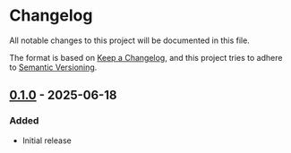 # Changelog

All notable changes to this project will be documented in this file.

The format is based on [Keep a Changelog](https://keepachangelog.com/en/1.1.0/),
and this project tries to adhere to [Semantic Versioning](https://semver.org/spec/v2.0.0.html).


## [0.1.0] - 2025-06-18

### Added

- Initial release

[0.1.0]: https://github.com/elliot-100/material-2014-colors/releases/tag/v0.1.0